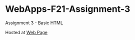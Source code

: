 # WebApps-F21-Assignment-3
Assignment 3 - Basic HTML

Hosted at [Web Page](https://44-563-webapps-f21.github.io/webapps-f21-assignment-3-AJ-Hagemann/)